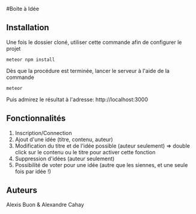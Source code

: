 #Boite à Idée

Installation
-------------

Une fois le dossier cloné, utiliser cette commande afin de configurer le projet
```
meteor npm install
```
Dès que la procédure est terminée, lancer le serveur à l'aide de la commande
```
meteor
```
Puis admirez le résultat à l'adresse: http://localhost:3000

Fonctionnalités
-------------

1. Inscription/Connection
2. Ajout d'une idée (titre, contenu, auteur)
3. Modification du titre et de l'idée possible (auteur seulement) => double click sur le contenu ou le titre pour activer cette fonction
4. Suppression d'idées (auteur seulement)
5. Possibilité de voter pour une idée (autre que les siennes, et une seule fois par idée !)

Auteurs
-------------
Alexis Buon & Alexandre Cahay
